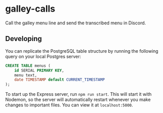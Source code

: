 # galley-calls
Call the galley menu line and send the transcribed menu in Discord.

## Developing
You can replicate the PostgreSQL table structure by running the following query
on your local Postgres server:

```sql
CREATE TABLE menus (
    id SERIAL PRIMARY KEY,
    menu text,
    date TIMESTAMP default CURRENT_TIMESTAMP
);
```

To start up the Express server, run `npm run start`. This will start it with
Nodemon, so the server will automatically restart whenever you make changes to
important files. You can view it at `localhost:5000`.